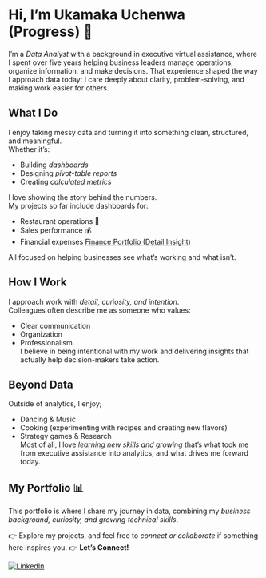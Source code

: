 # Hi, I’m Ukamaka Uchenwa (Progress) 👋  

I’m a *Data Analyst* with a background in executive virtual assistance, where I spent over five years helping business leaders manage operations, organize information, and make decisions. That experience shaped the way I approach data today: I care deeply about clarity, problem-solving, and making work easier for others.  

##  What I Do 
I enjoy taking messy data and turning it into something clean, structured, and meaningful.  
Whether it’s:  
- Building *dashboards*  
- Designing *pivot-table reports*  
- Creating *calculated metrics*  

I love showing the story behind the numbers.  
My projects so far include dashboards for:  
- Restaurant operations 🍴  
-  Sales performance  💰
- Financial expenses  [Finance Portfolio (Detail Insight)](https://github.com/progressuchenwa/Finance-expenses-dashboard-by-progress)
  
All focused on helping businesses see what’s working and what isn’t.  

## How I Work 
I approach work with *detail, curiosity, and intention*.  
Colleagues often describe me as someone who values:  
- Clear communication   
- Organization   
- Professionalism  
I believe in being intentional with my work and delivering insights that actually help decision-makers take action.  

## Beyond Data  
Outside of analytics, I enjoy;  
- Dancing & Music  
- Cooking (experimenting with recipes and creating new flavors)  
- Strategy games & Research  
Most of all, I love *learning new skills and growing* that’s what took me from executive assistance into analytics, and what drives me forward today.  

##  My Portfolio 📊 
This portfolio is where I share my journey in data, combining my *business background, curiosity, and growing technical skills*.  

👉 Explore my projects, and feel free to *connect or collaborate* if something here inspires you.
👉 **Let’s Connect!**

[![LinkedIn](https://img.shields.io/badge/LinkedIn-Connect-blue?style=for-the-badge&logo=linkedin)](https://www.linkedin.com/in/ukamaka/)
